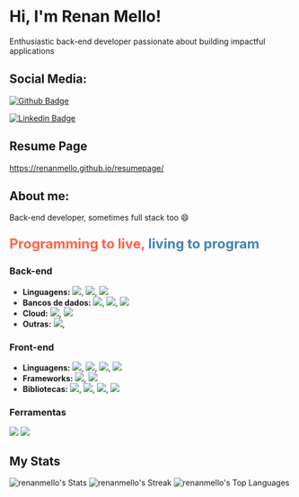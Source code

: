 # Hi, I'm Renan Mello! 

Enthusiastic back-end developer passionate about building impactful applications 

## Social Media:

[![Github Badge](https://img.shields.io/badge/-Github-000?style=flat-square&logo=Github&logoColor=white&link=https://github.com/renanmello)](https://github.com/renanmello)  

[![Linkedin Badge](https://img.shields.io/badge/-LinkedIn-blue?style=flat-square&logo=Linkedin&logoColor=white&link=https://www.linkedin.com/in/renan-mello-20ba5211/)](https://www.linkedin.com/in/renan-mello-20ba5211/)  


## Resume Page

https://renanmello.github.io/resumepage/ 

## About me:

Back-end developer, sometimes full stack too :smile:
<p style="font-size: 24px; font-weight: bold;">
  <span style="color: #ff6347;">Programming to live,</span> 
  <span style="color: #4682b4;">living to program</span>
</p>

### Back-end 
* **Linguagens:** <img src="https://img.shields.io/badge/java-%23ED8B00.svg?style=for-the-badge&logo=openjdk&logoColor=white"/>,  <img src="https://img.shields.io/badge/Python-FFD43B?style=for-the-badge&logo=python&logoColor=blue"/>,  <img src="https://img.shields.io/badge/Kotlin-0095D5?style=for-the-badge&logo=kotlin&logoColor=white"/>
* **Bancos de dados:**  <img src="https://img.shields.io/badge/MySQL-005C84?style=for-the-badge&logo=mysql&logoColor=white"/>,  <img src="https://img.shields.io/badge/postgres-%23316192.svg?&style=for-the-badge&logo=logo=postgresql&logoColor=white"/>,  <img src="https://img.shields.io/badge/MongoDB-4EA94B?style=for-the-badge&logo=logo=mongodb&logoColor=white"/>
* **Cloud:** <img src="https://img.shields.io/badge/Amazon_AWS-FF9900?style=for-the-badge&logo=amazonaws&logoColor=white"/>,  <img src="https://img.shields.io/badge/Google_Cloud-4285F4?style=for-the-badge&logo=google-cloud&logoColor=white"/>
* **Outras:** <img src="https://img.shields.io/badge/docker%20-%230db7ed.svg?&style=for-the-badge&logo=docker&logoColor=white"/>,

### Front-end 
* **Linguagens:**  <img src="https://img.shields.io/badge/HTML5-E34F26?style=for-the-badge&logo=html5&logoColor=white"/>,  <img src="https://img.shields.io/badge/CSS3-1572B6?style=for-the-badge&logo=css3&logoColor=white"/>,  <img src="https://img.shields.io/badge/JavaScript-323330?style=for-the-badge&logo=javascript&logoColor=F7DF1E"/>,  <img src="https://img.shields.io/badge/typescript-%23007acc.svg?&style=for-the-badge&logo=typescript&logoColor=white"/>
* **Frameworks:**   <img src="https://img.shields.io/badge/React-20232A?style=for-the-badge&logo=react&logoColor=61DAFB"/>,   <img src="https://img.shields.io/badge/angular-%23DD0031.svg?&style=for-the-badge&logo=angular&logoColor=white"/>
* **Bibliotecas:**   <img src="https://img.shields.io/badge/redux-5964E0?style=for-the-badge&logo=redux&logoColor=white"/>,   <img src="https://img.shields.io/badge/zustand-EC365B?style=for-the-badge&logo=zustand&logoColor=white"/>,   <img src="https://img.shields.io/badge/Material_UI-009BE5?style=for-the-badge&logo=material-ui&logoColor=white"/>,   <img src="https://img.shields.io/badge/Bootstrap-563D7C?style=for-the-badge&logo=bootstrap&logoColor=white"/> 

### Ferramentas ️
<img src ="https://img.shields.io/badge/SQLyog-007bff?style=for-the-badge&logo=sqlyog&logoColor=white"/> 

<img src ="https://img.shields.io/badge/pgAdmin-CC2E2E?style=for-the-badge&logo=pgadmin&logoColor=white"/> 

## My Stats
![renanmello's Stats](https://github-readme-stats.vercel.app/api?username=renanmello&theme=vue-dark&show_icons=true&hide_border=true&count_private=true)
![renanmello's Streak](https://github-readme-streak-stats.herokuapp.com/?user=renanmello&theme=vue-dark&hide_border=true)
![renanmello's Top Languages](https://github-readme-stats.vercel.app/api/top-langs/?username=renanmello&theme=vue-dark&show_icons=true&hide_border=true&layout=compact)
